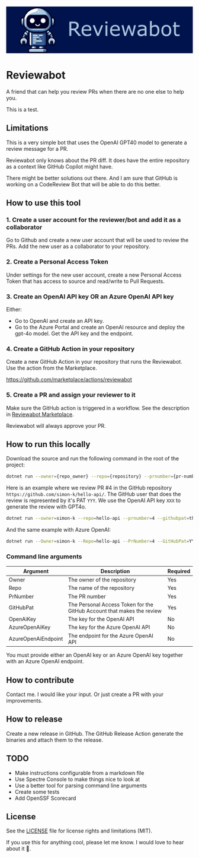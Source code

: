 ![Banner](docs/images/banner-with-text.png)

# Reviewabot
A friend that can help you review PRs when there are no one else to help you.

This is a test.

## Limitations
This is a very simple bot that uses the OpenAI GPT40 model to generate a review message for a PR. 

Reviewabot only knows about the PR diff. It does have the entire repository as a context like GitHub Copilot might have. 

There might be better solutions out there. And I am sure that GitHub is working on a CodeReview Bot that will be able to do this better.

## How to use this tool
### 1. Create a user account for the reviewer/bot and add it as a collaborator
Go to Github and create a new user account that will be used to review the PRs. Add the new user as a collaborator to your repository.

### 2. Create a Personal Access Token
Under settings for the new user account, create a new Personal Access Token that has access to source and read/write to Pull Requests.

### 3. Create an OpenAI API key OR an Azure OpenAI API key
Either:

- Go to OpenAI and create an API key.
- Go to the Azure Portal and create an OpenAI resource and deploy the gpt-4o model. Get the API key and the endpoint.

### 4. Create a GitHub Action in your repository
Create a new GitHub Action in your repository that runs the Reviewabot. Use the action from the Marketplace.

https://github.com/marketplace/actions/reviewabot

### 5. Create a PR and assign your reviewer to it
Make sure the GitHub action is triggered in a workflow. See the description in [Reviewabot Marketplace](https://github.com/marketplace/actions/reviewabot).

Reviewabot will always approve your PR.

## How to run this locally
Download the source and run the following command in the root of the project:

```bash
dotnet run --owner={repo_owner} --repo={repository} --prnumber={pr-number} --githubpat={github-pat} --openaikey={apenai-api-key}
```

Here is an example where we review PR #4 in the GitHub repository `https://github.com/simon-k/hello-api/`.
The GitHub user that does the review is represented by it's PAT `YYY`. We use the OpenAI API key `XXX` to generate the review with GPT4o. 

```bash
dotnet run --owner=simon-k --repo=hello-api --prnumber=4 --githubpat=thisisadummypat --openaikey=thisisadummykey
```

And the same example with Azure OpenAI:

```bash
dotnet run --Owner=simon-k --Repo=hello-api --PrNumber=4 --GitHubPat=YYY --OpenAiKey=XXX --AzureOpenAiKey=thisisadummykey --AzureOpenAiEndpoint=https://yourresourcename.openai.azure.com
```

### Command line arguments
| Argument            | Description                                                            | Required |
|---------------------|------------------------------------------------------------------------|----------|
| Owner               | The owner of the repository                                            | Yes      |
| Repo                | The name of the repository                                             | Yes      |
| PrNumber            | The PR number                                                          | Yes      |
| GitHubPat           | The Personal Access Token for the GitHub Account that makes the review | Yes      |
| OpenAiKey           | The key for the OpenAI API                                             | No       |
| AzureOpenAiKey      | The key for the Azure OpenAI API                                       | No       |
| AzureOpenAiEndpoint | The endpoint for the Azure OpenAI API                                  | No       |

You must provide either an OpenAI key or an Azure OpenAI key together with an Azure OpenAI endpoint.

## How to contribute
Contact me. I would like your input. Or just create a PR with your improvements.

## How to release
Create a new release in GitHub. The GitHub Release Action generate the binaries and attach them to the release.

## TODO
* Make instructions configurable from a markdown file
* Use Spectre Console to make things nice to look at
* Use a better tool for parsing command line arguments
* Create some tests
* Add OpenSSF Scorecard

## License
See the [LICENSE](LICENSE) file for license rights and limitations (MIT).

If you use this for anything cool, please let me know. I would love to hear about it 🫶.
